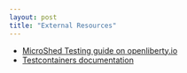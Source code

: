 ```yaml
---
layout: post
title: "External Resources"
---
```


- [MicroShed Testing guide on openliberty.io](https://openliberty.io/guides/microshed-testing.html)
- [Testcontainers documentation](https://www.testcontainers.org/)